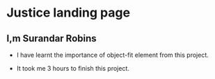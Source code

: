 # Justice landing page

## I,m Surandar Robins

- I have learnt the importance of object-fit element from this project.

- It took me 3 hours to finish this project.
